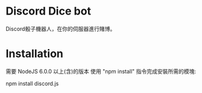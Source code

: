 # Discord Dice bot
Discord骰子機器人，在你的伺服器進行賭博。
# Installation
需要 NodeJS 6.0.0 以上(含)的版本
使用 "npm install" 指令完成安裝所需的模塊:

npm install discord.js
